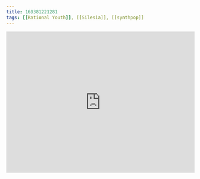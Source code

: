 ```yaml
---
title: 169381221281
tags: [[Rational Youth]], [[Silesia]], [[synthpop]]
---
```

<iframe allow="accelerometer; autoplay; clipboard-write; encrypted-media; gyroscope; picture-in-picture" allowfullscreen="" frameborder="0" height="375" id="youtube_iframe" src="https://www.youtube.com/embed/cCHafXHrzdk?feature=oembed&amp;enablejsapi=1&amp;origin=https://safe.txmblr.com&amp;wmode=opaque" width="500"></iframe>